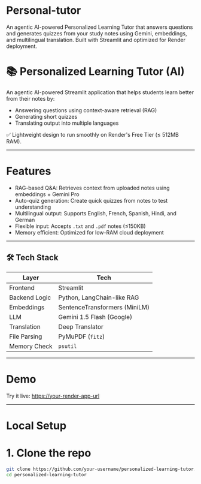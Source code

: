 # Personal-tutor
An agentic AI-powered Personalized Learning Tutor that answers questions and generates quizzes from your study notes using Gemini, embeddings, and multilingual translation. Built with Streamlit and optimized for Render deployment.

# 📚 Personalized Learning Tutor (AI)

An agentic AI-powered Streamlit application that helps students learn better from their notes by:
- Answering questions using context-aware retrieval (RAG)
- Generating short quizzes
- Translating output into multiple languages

✅ Lightweight design to run smoothly on Render's Free Tier (≤ 512MB RAM).

---

# Features

- RAG-based Q&A: Retrieves context from uploaded notes using embeddings + Gemini Pro
- Auto-quiz generation: Create quick quizzes from notes to test understanding
- Multilingual output: Supports English, French, Spanish, Hindi, and German
- Flexible input: Accepts `.txt` and `.pdf` notes (≤150KB)
- Memory efficient: Optimized for low-RAM cloud deployment

---

## 🛠️ Tech Stack

| Layer           | Tech                         |
|----------------|------------------------------|
| Frontend       | Streamlit                    |
| Backend Logic  | Python, LangChain-like RAG   |
| Embeddings     | SentenceTransformers (MiniLM)|
| LLM            | Gemini 1.5 Flash (Google)    |
| Translation    | Deep Translator              |
| File Parsing   | PyMuPDF (`fitz`)             |
| Memory Check   | `psutil`                     |

---

# Demo

Try it live: [https://your-render-app-url](https://personal-tutor-ai-4nkf3awkbunk7hf3stktfa.streamlit.app/)

---

# Local Setup

# 1. Clone the repo

```bash
git clone https://github.com/your-username/personalized-learning-tutor.git
cd personalized-learning-tutor
